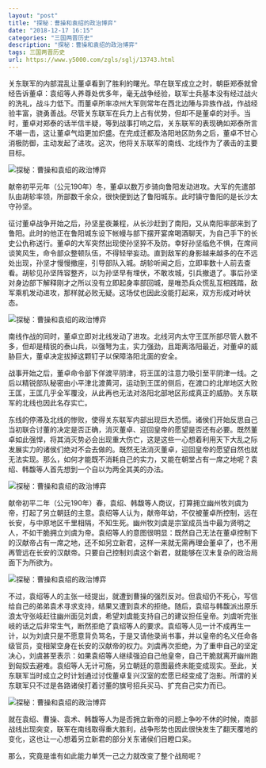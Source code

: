 ```yaml
---
layout: "post"
title: "探秘：曹操和袁绍的政治博弈"
date: "2018-12-17 16:15"
categories: "三国两晋历史"
description: "探秘：曹操和袁绍的政治博弈"
tags: 三国两晋历史
url: https://www.y5000.com/zgls/sglj/13743.html
---
```






关东联军的内部混乱让董卓看到了胜利的曙光。早在联军成立之时，朝臣郑泰就曾经告诉董卓：袁绍等人养尊处优多年，毫无战争经验，联军士兵基本没有经过战火的洗礼，战斗力低下。而董卓所率凉州大军则常年在西北边陲与异族作战，作战经验丰富，骁勇善战。尽管关东联军在兵力上占有优势，但却不是董卓的对手。当时，董卓对郑泰的话半信半疑，等到战事打响之后，关东联军的表现确如郑泰所言不堪一击，这让董卓气焰更加炽盛。在完成迁都及洛阳地区防务之后，董卓不甘心消极防御，主动发起了进攻。这次，他将关东联军的南线、北线作为了袭击的主要目标。

![探秘：曹操和袁绍的政治博弈](/uploads/allimg/170216/6-1F216111055E4.JPG)

献帝初平元年（公元190年）冬，董卓以数万步骑向鲁阳发动进攻。大军的先遣部队由胡轸率领，所部数千余众，很快便到达了鲁阳城东。此时镇守鲁阳的是长沙太守孙坚。

征讨董卓战争开始之后，孙坚星夜兼程，从长沙赶到了南阳，又从南阳率部来到了鲁阳。此时的他正在鲁阳城东设下帐幔与部下摆开宴席喝酒聊天，为自己手下的长史公仇称送行。董卓的大军突然出现使孙坚猝不及防。幸好孙坚临危不惧，在席间谈笑风生，命令部众整顿队伍，不得轻举妄动。直到敌军的身影越来越多的在不远处出现，孙坚才慢慢撤座，引导部队入城。胡轸听闻之后，立即率数十人前去查看。胡轸见孙坚阵容整齐，以为孙坚早有埋伏，不敢攻城，引兵撤退了。事后孙坚对身边部下解释刚才之所以没有立即起身率部回城，是唯恐兵众慌乱互相践踏，敌军乘机发动进攻，那样就必败无疑。这场仗也因此没能打起来，双方形成对峙状态。

![探秘：曹操和袁绍的政治博弈](/uploads/allimg/170216/6-1F216111220V4.JPG)

南线作战的同时，董卓立即对北线发动了进攻。北线河内太守王匡所部尽管人数不多，但却是精锐的泰山兵，以强弩为主，实力强劲，且距离洛阳最近，对董卓的威胁巨大，董卓决定拔掉这颗钉子以保障洛阳北面的安全。

战事开始之后，董卓命令部下佯渡平阴津，将王匡的注意力吸引至平阴津一线。之后以精锐部队秘密由小平津北渡黄河，运动到王匡的侧后，在渡口的北岸地区大败王匡，王匡几乎全军覆没，从此再也无法对洛阳北部地区形成真正的威胁。关东联军的北线也因此名存实亡。

东线的停滞及北线的惨败，使得关东联军内部出现巨大恐慌。诸侯们开始反思自己当初联合讨董的决定是否正确，消灭董卓、迎回皇帝的愿望是否还有必要。既然董卓如此强悍，将其消灭势必会出现重大伤亡，这是这些一心想着利用天下大乱之际发展实力的诸侯们绝对不会去做的。既然无法消灭董卓，迎回皇帝的愿望自然也就无法实现。那么，如何才能既不消耗自己的实力，又能在朝堂占有一席之地呢？袁绍、韩馥等人首先想到一个自以为两全其美的办法。

![探秘：曹操和袁绍的政治博弈](/uploads/allimg/170216/6-1F21611131H60.JPG)

献帝初平二年（公元190年）春，袁绍、韩馥等人商议，打算拥立幽州牧刘虞为帝，打起了另立朝廷的主意。袁绍等人认为，献帝年幼，不仅被董卓所控制，远在长安，与中原地区千里相隔，不知生死。幽州牧刘虞是宗室成员当中最为贤明之人，不如干脆拥立刘虞为帝。袁绍等人的意图很明显：既然自己无法在董卓控制下的汉献帝占有一席之地，还不如另立新君，这样一来就无需再理会董卓了，也不用再管远在长安的汉献帝。只要自己控制刘虞这个新君，就能够在汉末复杂的政治局面下为所欲为。

![探秘：曹操和袁绍的政治博弈](/uploads/allimg/170216/6-1F216111403545.JPG)

不过，袁绍等人的主张一经提出，就遭到曹操的强烈反对。但袁绍仍不死心，写信给自己的弟弟袁术寻求支持，结果又遭到袁术的拒绝。随后，袁绍与韩馥派出原乐浪太守张岐赶往幽州面见刘虞，希望刘虞能支持自己的建议担任皇帝。刘虞听完张岐的话之后非常生气，断然拒绝了袁绍等人的要求。袁绍等人见一计不成再生一计，以为刘虞只是不愿意背负骂名，于是又请他录尚书事，并以皇帝的名义任命各级官员，变相架空身在长安的汉献帝的权力。刘虞再次拒绝，为了重申自己的坚定决心，刘虞甚至表示：如果袁绍等人继续强迫自己他皇帝，自己干脆就离开幽州跑到匈奴去避难。袁绍等人无计可施，另立朝廷的意图最终未能变成现实。至此，关东联军当时成立之时计划通过讨伐董卓复兴汉室的宏愿已经变成了泡影。所谓的关东联军只不过是各路诸侯打着讨董的旗号招兵买马、扩充自己实力而已。

![探秘：曹操和袁绍的政治博弈](/uploads/allimg/170216/6-1F216111524349.JPG)

就在袁绍、曹操、袁术、韩馥等人为是否拥立新帝的问题上争吵不休的时候，南部战线出现突变，联军在南线取得重大胜利，战争形势也因此很快发生了翻天覆地的变化，这也让一心想着另立新君的部分关东诸侯们目瞪口呆。

那么，究竟是谁有如此能力单凭一己之力就改变了整个战局呢？
